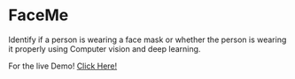 # FaceMe
Identify if a person is wearing a face mask or whether the person is wearing it properly using Computer vision and deep learning.  
  
For the live Demo!
[Click Here!](https://bnati5.github.io/FaceMe/)

